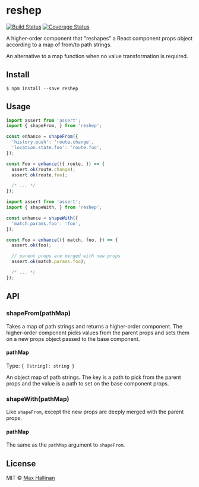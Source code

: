 # reshep

[![Build Status](https://travis-ci.org/maxhallinan/reshep.svg?branch=master)](https://travis-ci.org/maxhallinan/reshep)
[![Coverage Status](https://coveralls.io/repos/github/maxhallinan/reshep/badge.svg)](https://coveralls.io/github/maxhallinan/reshep)

A higher-order component that "reshapes" a React component props object according
to a map of from/to path strings.

An alternative to a map function when no value transformation is required.


## Install

```
$ npm install --save reshep
```


## Usage

```javascript
import assert from 'assert';
import { shapeFrom, } from 'reshep';

const enhance = shapeFrom({
  'history.push': 'route.change',
  'location.state.foo': 'route.foo',
});

const Foo = enhance(({ route, }) => {
  assert.ok(route.change);
  assert.ok(route.foo);

  /* ... */
});
```

```javascript
import assert from 'assert';
import { shapeWith, } from 'reshep';

const enhance = shapeWith({
  'match.params.foo': 'foo',
});

const Foo = enhance(({ match, foo, }) => {
  assert.ok(foo);

  // parent props are merged with new props
  assert.ok(match.params.foo);

  /* ... */
});
```


## API

### shapeFrom(pathMap)

Takes a map of path strings and returns a higher-order component. The
higher-order component picks values from the parent props and sets them on a
new props object passed to the base component.

#### pathMap

Type: `{ [string]: string }`

An object map of path strings. The key is a path to pick from the
parent props and the value is a path to set on the base component props.

### shapeWith(pathMap)

Like `shapeFrom`, except the new props are deeply merged with
the parent props.

#### pathMap

The same as the `pathMap` argument to `shapeFrom`.


## License

MIT © [Max Hallinan](https://github.com/maxhallinan)
